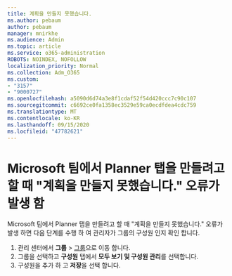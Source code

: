 ```yaml
---
title: 계획을 만들지 못했습니다.
ms.author: pebaum
author: pebaum
manager: mnirkhe
ms.audience: Admin
ms.topic: article
ms.service: o365-administration
ROBOTS: NOINDEX, NOFOLLOW
localization_priority: Normal
ms.collection: Adm_O365
ms.custom:
- "3157"
- "9000727"
ms.openlocfilehash: a5090d6d74a3e8f1cdaf52f54d420ccc7c90c107
ms.sourcegitcommit: c6692ce0fa1358ec3529e59ca0ecdfdea4cdc759
ms.translationtype: MT
ms.contentlocale: ko-KR
ms.lasthandoff: 09/15/2020
ms.locfileid: "47782621"
---
```

# <a name="failed-to-create-the-plan-error-when-trying-to-create-a-planner-tab-in-microsoft-teams"></a>Microsoft 팀에서 Planner 탭을 만들려고 할 때 "계획을 만들지 못했습니다." 오류가 발생 함

Microsoft 팀에서 Planner 탭을 만들려고 할 때 "계획을 만들지 못했습니다." 오류가 발생 하면 다음 단계를 수행 하 여 관리자가 그룹의 구성원 인지 확인 합니다.

1. 관리 센터에서 **그룹**  >  [그룹](https://admin.microsoft.com/Adminportal/Home?source=applauncher#/groups)으로 이동 합니다. 
2. 그룹을 선택하고 **구성원** 탭에서 **모두 보기 및 구성원 관리**를 선택합니다.
3. 구성원을 추가 하 고 **저장**을 선택 합니다.